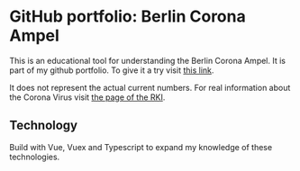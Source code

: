 # GitHub portfolio: Berlin Corona Ampel

This is an educational tool for understanding the Berlin Corona Ampel. It is part of my github portfolio.
To give it a try visit [this link](https://christophblessing.github.io/corona-ampel/).

It does not represent the actual current numbers.
For real information about the Corona Virus visit [the page of the RKI](https://www.rki.de/DE/Content/InfAZ/N/Neuartiges_Coronavirus/nCoV.html).

## Technology

Build with Vue, Vuex and Typescript to expand my knowledge of these technologies.
